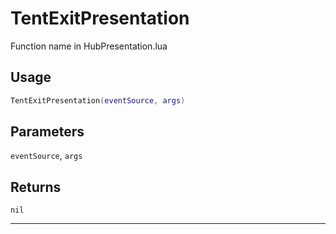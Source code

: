 # TentExitPresentation
Function name in HubPresentation.lua
## Usage
```lua
TentExitPresentation(eventSource, args)
```
## Parameters
`eventSource`, `args`
## Returns
`nil`

---